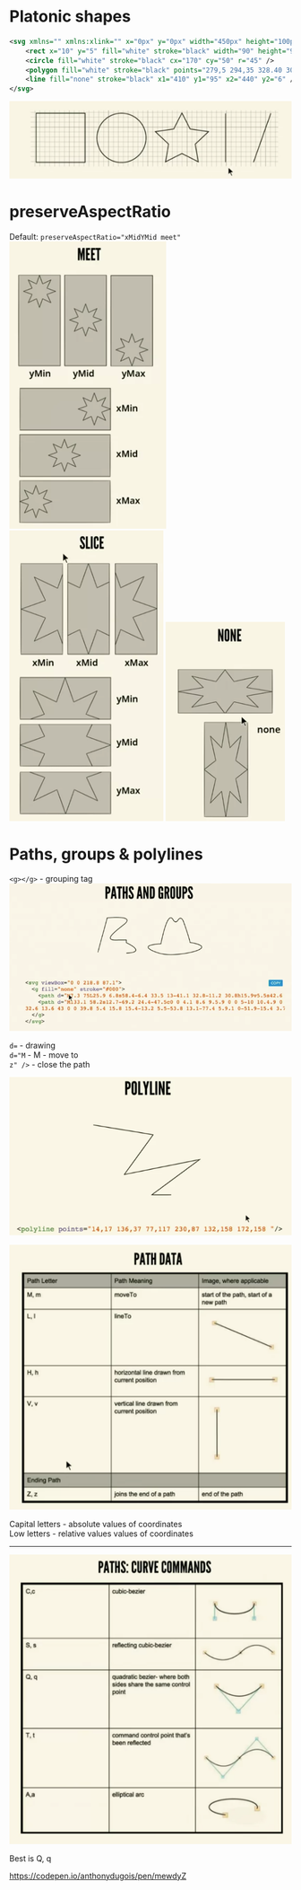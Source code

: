 # Platonic shapes

```svg
<svg xmlns="" xmlns:xlink="" x="0px" y="0px" width="450px" height="100px" viewBox="0 0 450 100">
    <rect x="10" y="5" fill="white" stroke="black" width="90" height="90" />
    <circle fill="white" stroke="black" cx="170" cy="50" r="45" />
    <polygon fill="white" stroke="black" points="279,5 294,35 328.40 303,63 309.94 279,79" />
    <line fill="none" stroke="black" x1="410" y1="95" x2="440" y2="6" />
</svg>
```
![img.png](images-notes/platonic-shapes.png)

# preserveAspectRatio

Default: `preserveAspectRatio="xMidYMid meet"`  
![img.png](images-notes/meet.png)
![img.png](images-notes/none.png)
![img.png](images-notes/slice.png)

# Paths, groups & polylines
`<g></g>` - grouping tag  
![img.png](images-notes/paths.png)

`d=` - drawing  
`d="M` - M - move to  
`z" />` - close the path  

![img.png](images-notes/polygon.png)

![img.png](images-notes/path-data.png)

Capital letters - absolute values of coordinates  
Low letters - relative values  values of coordinates  

---

![img.png](images-notes/curve-commands.png)

Best is Q, q  

https://codepen.io/anthonydugois/pen/mewdyZ  



